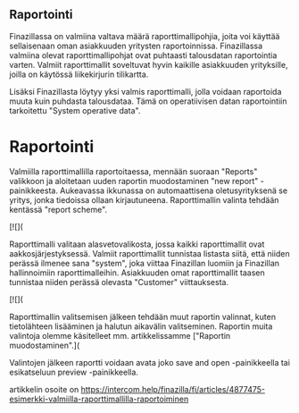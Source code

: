 ## Raportointi

Finazillassa on valmiina valtava määrä raporttimallipohjia, joita voi käyttää sellaisenaan oman asiakkuuden yritysten raportoinnissa. Finazillassa valmiina olevat raporttimallipohjat ovat puhtaasti talousdatan raportointia varten. Valmiit raporttimallit soveltuvat hyvin kaikille asiakkuuden yrityksille, joilla on käytössä liikekirjurin tilikartta.

Lisäksi Finazillasta löytyy yksi valmis raporttimalli, jolla voidaan raportoida muuta kuin puhdasta talousdataa. Tämä on operatiivisen datan raportointiin tarkoitettu "System operative data".

# Raportointi

Valmiilla raporttimallilla raportoitaessa, mennään suoraan "Reports" valikkoon ja aloitetaan uuden raportin muodostaminen "new report" -painikkeesta. Aukeavassa ikkunassa on automaattisena oletusyrityksenä se yritys, jonka tiedoissa ollaan kirjautuneena. Raporttimallin valinta tehdään kentässä "report scheme".

[![](

Raporttimalli valitaan alasvetovalikosta, jossa kaikki raporttimallit ovat aakkosjärjestyksessä. Valmiit raporttimallit tunnistaa listasta siitä, että niiden perässä ilmenee sana "system", joka viittaa Finazillan luomiin ja Finazillan hallinnoimiin raporttimalleihin. Asiakkuuden omat raporttimallit taasen tunnistaa niiden perässä olevasta "Customer" viittauksesta.

[![](

Raporttimallin valitsemisen jälkeen tehdään muut raportin valinnat, kuten tietolähteen lisääminen ja halutun aikavälin valitseminen. Raportin muita valintoja olemme käsitelleet mm. artikkelissamme ["Raportin muodostaminen".](

Valintojen jälkeen raportti voidaan avata joko save and open -painikkeella tai esikatseluun preview -painikkeella.



artikkelin osoite on https://intercom.help/finazilla/fi/articles/4877475-esimerkki-valmiilla-raporttimallilla-raportoiminen

